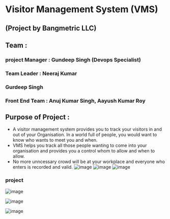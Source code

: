 # Visitor Management System (VMS)
## (Project by Bangmetric LLC)
## Team :
### project Manager : Gundeep Singh (Devops Specialist)
### Team Leader : Neeraj Kumar
### Gurdeep Singh
### Front End Team : Anuj Kumar Singh, Aayush Kumar Roy
## Purpose of Project :
* A visitor management system provides you to track your visitors in and out of your Organisation. In a world full of people, you would want to know who wants to meet you and when.
* VMS helps you track all those people wanting to come into your organisation and provides you a control whom to allow and when to allow.
* No more unncessary crowd will be at your workplace and everyone who enters is recorded and valid.
![image](https://user-images.githubusercontent.com/54369528/109418006-123a8580-79ec-11eb-9af5-91a51d9cf32b.png)
![image](https://user-images.githubusercontent.com/54369528/109418027-254d5580-79ec-11eb-83bb-2ca0ee9d6f4c.png)
![image](https://user-images.githubusercontent.com/54369528/109418039-3eee9d00-79ec-11eb-8746-a7919c636f31.png)

### project
![image](https://user-images.githubusercontent.com/54369528/109417939-bf60ce00-79eb-11eb-80e6-155d45ba0558.png)

![image](https://user-images.githubusercontent.com/54369528/109417931-b53ecf80-79eb-11eb-87f7-7bd69fd85250.png)

![image](https://user-images.githubusercontent.com/54369528/109417920-a0623c00-79eb-11eb-98ac-a414c3de9dfe.png)

